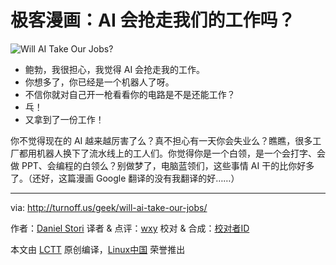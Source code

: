 极客漫画：AI 会抢走我们的工作吗？
===============

![Will AI Take Our Jobs?](http://turnoff.us/image/en/will-ai-take-our-jobs.png)

- 鲍勃，我很担心，我觉得 AI 会抢走我的工作。
- 你想多了，你已经是一个机器人了呀。
- 不信你就对自己开一枪看看你的电路是不是还能工作？
- 乓！
- 又拿到了一份工作！

你不觉得现在的 AI 越来越厉害了么？真不担心有一天你会失业么？瞧瞧，很多工厂都用机器人换下了流水线上的工人们。你觉得你是一个白领，是一个会打字、会做 PPT、会编程的白领么？别做梦了，电脑蓝领们，这些事情 AI 干的比你好多了。（还好，这篇漫画 Google 翻译的没有我翻译的好……）

---
via: http://turnoff.us/geek/will-ai-take-our-jobs/

作者：[Daniel Stori][a]
译者 & 点评：[wxy](https://github.com/wxy)
校对 & 合成：[校对者ID](https://github.com/校对者ID)

本文由 [LCTT](https://github.com/LCTT/TranslateProject) 原创编译，[Linux中国](https://linux.cn/) 荣誉推出

[a]:http://turnoff.us/about/
